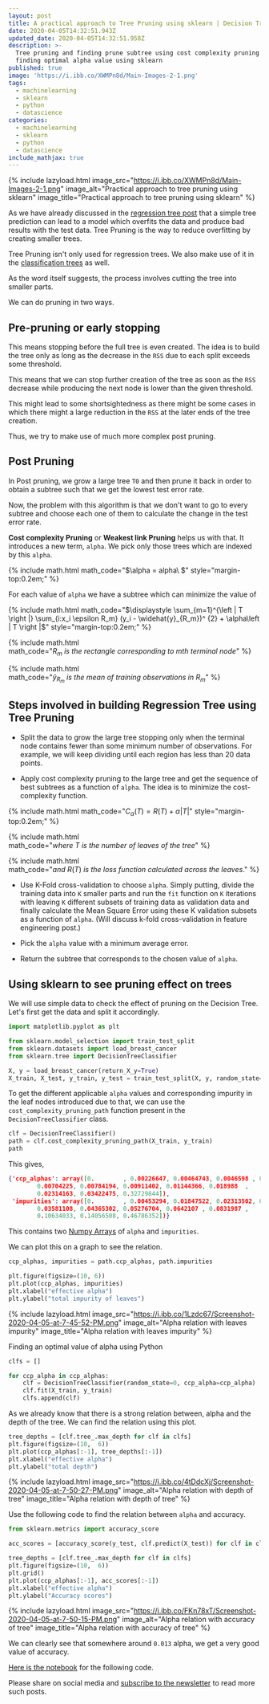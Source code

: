 ```yaml
---
layout: post
title: A practical approach to Tree Pruning using sklearn | Decision Trees
date: 2020-04-05T14:32:51.943Z
updated_date: 2020-04-05T14:32:51.958Z
description: >-
  Tree pruning and finding prune subtree using cost complexity pruning or and
  finding optimal alpha value using sklearn 
published: true
image: 'https://i.ibb.co/XWMPn8d/Main-Images-2-1.png'
tags:
  - machinelearning
  - sklearn
  - python
  - datascience
categories:
  - machinelearning
  - sklearn
  - python
  - datascience
include_mathjax: true
---
```

{% include lazyload.html image_src="https://i.ibb.co/XWMPn8d/Main-Images-2-1.png" image_alt="Practical approach to tree pruning using sklearn" image_title="Practical approach to tree pruning using sklearn" %}

As we have already discussed in the [regression tree post](https://ranvir.xyz/blog/guide-to-decision-regression-trees/) that a simple tree prediction can lead to a model which overfits the data and produce bad results with the test data. Tree Pruning is the way to reduce overfitting by creating smaller trees.

Tree Pruning isn't only used for regression trees. We also make use of it in the [classification trees](https://ranvir.xyz/blog/decision-tree-algorithms-machine-learning/#classification-trees) as well.

As the word itself suggests, the process involves cutting the tree into smaller parts.

We can do pruning in two ways.

## Pre-pruning or early stopping

This means stopping before the full tree is even created. The idea is to build the tree only as long as the decrease in the `RSS` due to each split exceeds some threshold.

This means that we can stop further creation of the tree as soon as the `RSS` decrease while producing the next node is lower than the given threshold.

This might lead to some shortsightedness as there might be some cases in which there might a large reduction in the `RSS` at the later ends of the tree creation.

Thus, we try to make use of much more complex post pruning.

## Post Pruning

In Post pruning, we grow a large tree `T0` and then prune it back in order to obtain a subtree such that we get the lowest test error rate.

Now, the problem with this algorithm is that we don't want to go to every subtree and choose each one of them to calculate the change in the test error rate.

**Cost complexity Pruning** or **Weakest link Pruning** helps us with that. It introduces a new term, `alpha`. We pick only those trees which are indexed by this `alpha`.

{% include math.html math_code="$\alpha = alpha\ $" style="margin-top:0.2em;" %}

For each value of `alpha` we have a subtree which can minimize the value of

{% include math.html math_code="$\displaystyle \sum_{m=1}^{\left | T \right |} \sum_{i:x_i \epsilon R_m} (y_i - \widehat{y}_{R_m})^ {2} + \alpha\left | T \right |$" style="margin-top:0.2em;" %}

{% include math.html math_code="$R_m\ is\ the\ rectangle\ corresponding\ to\ mth\ terminal\ node$" %}

{% include math.html math_code="$\widehat{y}_{R_m}\ is\ the\ mean\ of\ training\ observations\ in\ R_m$" %}

## Steps involved in building Regression Tree using Tree Pruning

* Split the data to grow the large tree stopping only when the terminal node contains fewer than some minimum number of observations. For example, we will keep dividing until each region has less than 20 data points.

* Apply cost complexity pruning to the large tree and get the sequence of best subtrees as a function of `alpha`. The idea is to minimize the cost-complexity function.

{% include math.html math_code="$C_\alpha(T) = R(T) + \alpha \left | T \right |$" style="margin-top:0.2em;" %}

{% include math.html math_code="$where\ T\ is\ the\ number\ of\ leaves\ of\ the\ tree$" %}

{% include math.html math_code="$and\ R(T)\ is\ the\ loss\ function\ calculated\ across\ the\ leaves.$" %}

* Use K-Fold cross-validation to choose `alpha`. Simply putting, divide the training data into `K` smaller parts and run the `fit` function on `K` iterations with leaving `K` different subsets of training data as validation data and finally calculate the Mean Square Error using these K validation subsets as a function of `alpha`. (Will discuss k-fold cross-validation in feature engineering post.)

* Pick the `alpha` value with a minimum average error.

* Return the subtree that corresponds to the chosen value of `alpha`.

## Using sklearn to see pruning effect on trees

We will use simple data to check the effect of pruning on the Decision Tree. Let's first get the data and split it accordingly.

```python
import matplotlib.pyplot as plt

from sklearn.model_selection import train_test_split
from sklearn.datasets import load_breast_cancer
from sklearn.tree import DecisionTreeClassifier

X, y = load_breast_cancer(return_X_y=True)
X_train, X_test, y_train, y_test = train_test_split(X, y, random_state=0)
```

To get the different applicable `alpha` values and corresponding impurity in the leaf nodes introduced due to that, we can use the `cost_complexity_pruning_path` function present in the `DecisionTreeClassifier` class.

```python
clf = DecisionTreeClassifier()
path = clf.cost_complexity_pruning_path(X_train, y_train)
path
```

This gives,

```json
{'ccp_alphas': array([0.        , 0.00226647, 0.00464743, 0.0046598 , 0.0056338 ,
        0.00704225, 0.00784194, 0.00911402, 0.01144366, 0.018988  ,
        0.02314163, 0.03422475, 0.32729844]),
 'impurities': array([0.        , 0.00453294, 0.01847522, 0.02313502, 0.02876883,
        0.03581108, 0.04365302, 0.05276704, 0.0642107 , 0.0831987 ,
        0.10634033, 0.14056508, 0.46786352])}
```

This contains two [Numpy Arrays](https://ranvir.xyz/blog/data-science-i-all-things-you-need-to-know-about-numpy/) of `alpha` and `impurities`.

We can plot this on a graph to see the relation. 

```python
ccp_alphas, impurities = path.ccp_alphas, path.impurities

plt.figure(figsize=(10, 6))
plt.plot(ccp_alphas, impurities)
plt.xlabel("effective alpha")
plt.ylabel("total impurity of leaves")
```
{% include lazyload.html image_src="https://i.ibb.co/1Lzdc67/Screenshot-2020-04-05-at-7-45-52-PM.png" image_alt="Alpha relation with leaves impurity" image_title="Alpha relation with leaves impurity" %}

Finding an optimal value of alpha using Python

```python
clfs = []

for ccp_alpha in ccp_alphas:
    clf = DecisionTreeClassifier(random_state=0, ccp_alpha=ccp_alpha)
    clf.fit(X_train, y_train)
    clfs.append(clf)
```

As we already know that there is a strong relation between, alpha and the depth of the tree. We can find the relation using this plot.

```python
tree_depths = [clf.tree_.max_depth for clf in clfs]
plt.figure(figsize=(10,  6))
plt.plot(ccp_alphas[:-1], tree_depths[:-1])
plt.xlabel("effective alpha")
plt.ylabel("total depth")
```

{% include lazyload.html image_src="https://i.ibb.co/4tDdcXj/Screenshot-2020-04-05-at-7-50-27-PM.png" image_alt="Alpha relation with depth of tree" image_title="Alpha relation with depth of tree" %}

Use the following code to find the relation between `alpha` and accuracy.

```python
from sklearn.metrics import accuracy_score

acc_scores = [accuracy_score(y_test, clf.predict(X_test)) for clf in clfs]

tree_depths = [clf.tree_.max_depth for clf in clfs]
plt.figure(figsize=(10,  6))
plt.grid()
plt.plot(ccp_alphas[:-1], acc_scores[:-1])
plt.xlabel("effective alpha")
plt.ylabel("Accuracy scores")
```

{% include lazyload.html image_src="https://i.ibb.co/FKn78xT/Screenshot-2020-04-05-at-7-50-15-PM.png" image_alt="Alpha relation with accuracy of tree" image_title="Alpha relation with accuracy of tree" %}

We can clearly see that somewhere around `0.013` alpha, we get a very good value of accuracy.

[Here is the notebook](https://github.com/singh1114/ml/blob/master/datascience/Machine%20learning/Decision%20Trees/Pruning%20Effect.ipynb) for the following code.

Please share on social media and [subscribe to the newsletter](https://ranvir.xyz/blog/subscribe) to read more such posts.